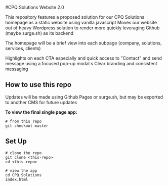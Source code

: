 #CPQ Solutions Website 2.0

This repository features a proposed solution for our CPQ Solutions homepage as a static website using vanilla javascript
Moves our website out of heavy Wordpress solution to render more quickly leveraging Github (maybe surge.sh) as its backend

The homepage will be a brief view into each subpage (company, solutions, services, clients)

Highlights on each CTA especially and quick access to "Contact" and send message using a focused pop-up modal
s
Clear branding and consistent messaging

## How to use this repo
Updates will be made using Github Pages or surge.sh, but may be exported to another CMS for future updates

**To view the final single page app:**
```
# from this repo
git checkout master
```

## Set Up
```
# clone the repo
git clone <this-repo>
cd <this-repo>

# view the app
cd CPQ Solutions
index.html
```